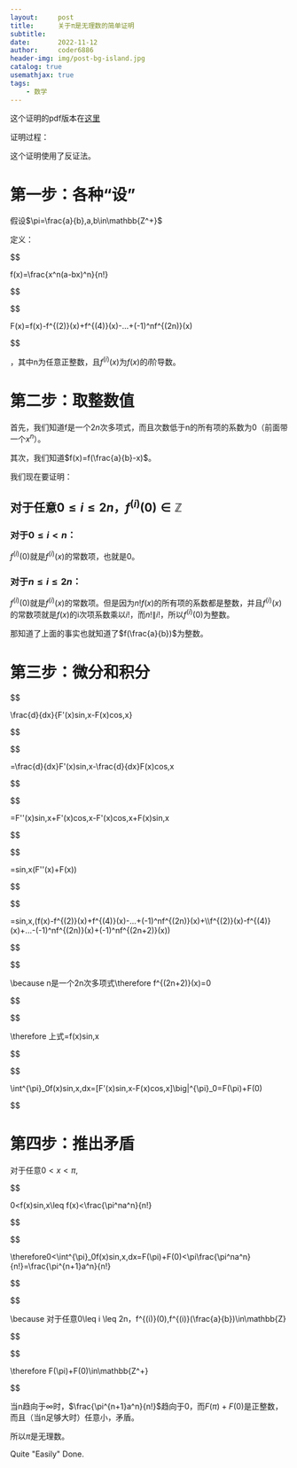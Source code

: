 ```yaml
---
layout:     post
title:      关于π是无理数的简单证明
subtitle:   
date:       2022-11-12
author:     coder6886
header-img: img/post-bg-island.jpg
catalog: true
usemathjax: true
tags:
    - 数学
---
```

这个证明的pdf版本在[这里](https://github.com/Coder6886/coder6886.github.io/blob/master/word_files/A_Simple_Proof_that_Pi_is_Irrational.pdf)

证明过程：

这个证明使用了反证法。

# 第一步：各种“设”

假设$\pi=\frac{a}{b},a,b\in\mathbb{Z^+}$

定义：

$$

f(x)=\frac{x^n(a-bx)^n}{n!}

$$

$$

F(x)=f(x)-f^{(2)}(x)+f^{(4)}(x)-...+(-1)^nf^{(2n)}(x)

$$

，其中n为任意正整数，且$f^{(i)}(x)$为$f(x)$的$i$阶导数。

# 第二步：取整数值

首先，我们知道f是一个$2n$次多项式，而且次数低于n的所有项的系数为0（前面带一个$x^n$）。

其次，我们知道$f(x)=f(\frac{a}{b}-x)$。

我们现在要证明：

## 对于任意$0\leq i \leq 2n$，$f^{(i)}(0)\in\mathbb{Z}$

### 对于$0\leq i< n$：

$f^{(i)}(0)$就是$f^{(i)}(x)$的常数项，也就是0。
### 对于$n\leq i\leq 2n$：

$f^{(i)}(0)$就是$f^{(i)}(x)$的常数项。但是因为$n!f(x)$的所有项的系数都是整数，并且$f^{(i)}(x)$的常数项就是$f(x)$的i次项系数乘以$i!$，而$n!\big\|i!$，所以$f^{(i)}(0)$为整数。

那知道了上面的事实也就知道了$f(\frac{a}{b})$为整数。

# 第三步：微分和积分

$$

\frac{d}{dx}\{F'(x)sin\,x-F(x)cos\,x\}

$$

$$

=\frac{d}{dx}F'(x)sin\,x-\frac{d}{dx}F(x)cos\,x

$$

$$

=F''(x)sin\,x+F'(x)cos\,x-F'(x)cos\,x+F(x)sin\,x

$$

$$

=sin\,x(F''(x)+F(x))

$$

$$

=sin\,x\,(f(x)-f^{(2)}(x)+f^{(4)}(x)-...+(-1)^nf^{(2n)}(x)+\\\f^{(2)}(x)-f^{(4)}(x)+...-(-1)^nf^{(2n)}(x)+(-1)^nf^{(2n+2)}(x))

$$

$$

\because n是一个2n次多项式\therefore f^{(2n+2)}(x)=0

$$

$$

\therefore 上式=f(x)sin\,x

$$

$$

\int^{\pi}_0f(x)sin\,x\,dx=[F'(x)sin\,x-F(x)cos\,x]\big|^{\pi}_0=F(\pi)+F(0)

$$

# 第四步：推出矛盾

对于任意$0<x<\pi$,

$$

0<f(x)sin\,x\leq f(x)<\frac{\pi^na^n}{n!}

$$

$$

\therefore0<\int^{\pi}_0f(x)sin\,x\,dx=F(\pi)+F(0)<\pi\frac{\pi^na^n}{n!}=\frac{\pi^{n+1}a^n}{n!}

$$

$$

\because 对于任意0\leq i \leq 2n，f^{(i)}(0),f^{(i)}(\frac{a}{b})\in\mathbb{Z}

$$

$$

\therefore F(\pi)+F(0)\in\mathbb{Z^+}

$$

当n趋向于$\infty$时，$\frac{\pi^{n+1}a^n}{n!}$趋向于0，而$F(\pi)+F(0)$是正整数，而且（当n足够大时）任意小，矛盾。

所以$\pi$是无理数。

Quite "Easily" Done.